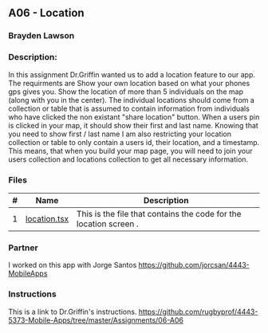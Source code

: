## A06 - Location
### Brayden Lawson
### Description:

In this assignment Dr.Griffin wanted us to add a location feature to our app. The requirments are Show your own location based on what your phones gps gives you.
Show the location of more than 5 individuals on the map (along with you in the center).
The individual locations should come from a collection or table that is assumed to contain information from individuals who have clicked the non existant "share location" button.
When a users pin  is clicked in your map, it should show their first and last name.
Knowing that you need to show first / last name I am also restricting your location collection or table to only contain a users id, their location, and a timestamp.
This means, that when you build your map page, you will need to join your users collection and locations collection to get all necessary information. 

### Files

|   #   | Name     | Description                      |
| :---: | -------- | -------------------------------- |
|   1   | [location.tsx](https://github.com/jorcsan/4443-MobileApps/blob/main/Assignments/MobileApp/FoodOrdering/app/(tabs)/location.tsx) | This is the file that contains the code for the location screen .  |


### Partner
I worked on this app with Jorge Santos https://github.com/jorcsan/4443-MobileApps


### Instructions

This is a link to Dr.Griffin's instructions. https://github.com/rugbyprof/4443-5373-Mobile-Apps/tree/master/Assignments/06-A06







